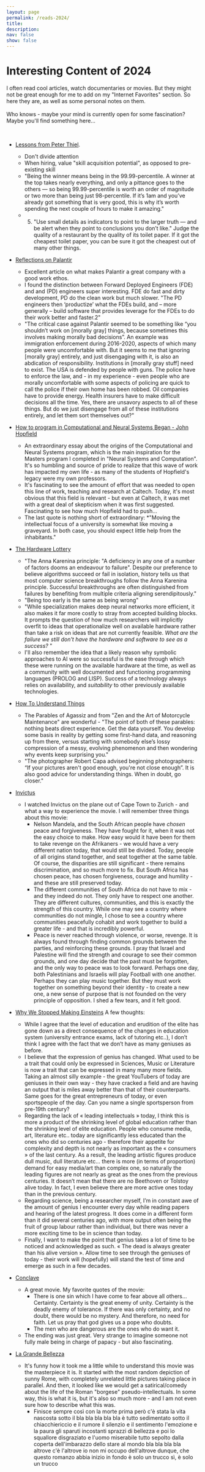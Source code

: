 ```yaml
---
layout: page
permalink: /reads-2024/
title: 
description:
nav: false
show: false
---
```


<div class="talks">
    <div class="header-bar">
        <h1>Interesting Content of 2024</h1>
        <p>I often read cool articles, watch documentaries or movies. But they might not be great enough for me to add on my "Internet Favorites" section. So here they are, as well as some personal notes on them. 
        <br /><br />
        Who knows - maybe your mind is currently open for some fascination? Maybe you'll find something here...</p> 
    </div>
</div>

<br />

 * [Lessons from Peter Thiel](https://www.8vc.com/resources/lessons-from-peter-thiel). 
    * Don't divide attention
    * When hiring, value "skill acquisition potential", as opposed to pre-existing skill
    * "Being the winner means being in the 99.99-percentile. A winner at the top takes nearly everything, and only a pittance goes to the others — so being 99.99-percentile is worth an order of magnitude or two more than being just 98-percentile. If it’s 1am and you’ve already got something that is very good, this is why it’s worth spending the next couple of hours to make it amazing."
    * 5. "Use small details as indicators to point to the larger truth — and be alert when they point to conclusions you don’t like." Judge the quality of a restaurant by the quality of its toilet paper. If it got the cheapest toilet paper, you can be sure it got the cheapest out of many other things.  
    
* [Reflections on Palantir](https://nabeelqu.substack.com/p/reflections-on-palantir)
    * Excellent article on what makes Palantir a great company with a good work ethos.
    * I found the distinction between Forward Deployed Engineers (FDE) and and (PD) engineers super interesting. FDE do fast and dirty development, PD do the clean work but much slower. "The PD engineers then ‘productize’ what the FDEs build, and – more generally – build software that provides leverage for the FDEs to do their work better and faster.2"
    * "The critical case against Palantir seemed to be something like “you shouldn’t work on [morally gray] things, because sometimes this involves making morally bad decisions”. An example was immigration enforcement during 2016-2020, aspects of which many people were uncomfortable with. But it seems to me that ignoring [morally gray] entirely, and just disengaging with it, is also an abdication of responsibility. Institutions in [morally gray stuff] need to exist. The USA is defended by people with guns. The police have to enforce the law, and - in my experience - even people who are morally uncomfortable with some aspects of policing are quick to call the police if their own home has been robbed. Oil companies have to provide energy. Health insurers have to make difficult decisions all the time. Yes, there are unsavory aspects to all of these things. But do we just disengage from all of these institutions entirely, and let them sort themselves out?"

* [How to program in Computational and Neural Systems Began - John Hopfield](/assets/pdf/CNS%20Origins_complete.pdf)
    * An extraordinary essay about the origins of the Computational and Neural Systems program, which is the main inspiration for the Masters program I completed in "Neural Systems and Computation". It's so humbling and source of pride to realize that this wave of work has impacted my own life - as many of the students of Hopfield's legacy were my own professors. 
    * It's fascinating to see the amount of effort that was needed to open this line of work, teaching and research at Caltech. Today, it's most obvious that this field is relevant - but even at Caltech, it was met with a great deal of skepticism when it was first suggested. Fascinating to see how much Hopfield had to push... 
    * The last quote is nothing short of extraordinary: *"Moving the intellectual focus of a university is somewhat like moving a graveyard. In both case, you should expect little help from the inhabitants."

* [The Hardware Lottery](https://arxiv.org/abs/2009.06489)
    * "The Anna Karenina principle: "A deficiency in any one of a number of factors dooms an endeavour to failure". Despite our preference to believe algorithms succeed or fail in isolation, history tells us that most computer science breakthroughs follow the Anna Karenina principle. Successful breakthroughs are often distinguished from failures by benefiting from multiple criteria aligning serendipitously."
	* "Being too early is the same as being wrong"
    *  "While specialization makes deep neural networks more efficient, it also makes it far more costly to stray from accepted building blocks. It prompts the question of how much researchers will implicitly overfit to ideas that operationalize well on available hardware rather than take a risk on ideas that are not currently feasible. *What are the failure we still don't have the hardware and software to see as a success?* "
    * I'll also remember the idea that a likely reason why symbolic approaches to AI were so successful is the ease through which these were running on the available hardware at the time, as well as a community with well documented and functioning programming languages (PROLOG and LISP). Success of a technology always relies on availability, and *suitability* to other previously available technologies. 

* [How To Understand Things](https://nabeelqu.substack.com/p/understanding)
    * The Parables of Agassiz and from "Zen and the Art of Motorcycle Maintenance" are wonderful -
    "The point of both of these parables: nothing beats direct experience. Get the data yourself. You develop some basis in reality by getting some first-hand data, and reasoning up from there, versus starting with somebody else’s lossy compression of a messy, evolving phenomenon and then wondering why events keep surprising you."
    * "The photographer Robert Capa advised beginning photographers: “If your pictures aren't good enough, you're not close enough”. It is also good advice for understanding things. When in doubt, go closer."

* [Invictus](https://www.imdb.com/title/tt1057500/)
    * I watched Invictus on the plane out of Cape Town to Zurich - and what a way to experience the movie. I will remember three things about this movie: 
        * Nelson Mandela, and the South African people have *chosen* peace and forgiveness. They have fought for it, when it was not the easy choice to make. How easy would it have been for them to take revenge on the Afrikaners - we would have a very different nation today, that would still be divided. Today, people of all origins stand together, and seat together at the same table. Of course, the disparities are still significant - there remains discrimination, and so much more to fix. But South Africa has chosen peace, has chosen forgiveness, courage and humility - and these are still preserved today.
        * The different communities of South Africa do not have to mix - and they indeed do not. They only have to respect one another. They are different cultures, communities, and this is exactly the strength of this country. While one may see a country where communities do not mingle, I chose to see a country where communities peacefully cohabit and work together to build a greater life - and that is incredibly powerful. 
        * Peace is never reached through violence, or worse, revenge. It is always found through finding common grounds between the parties, and reinforcing these grounds. I pray that Israel and Palestine will find the strength and courage to see their common grounds, and one day decide that the past must be forgotten, and the only way to peace was to look forward. Perhaps one day, both Palestinians and Israelis will play Football with one another. Perhaps they can play music together. But they must work together on something beyond their identity - to create a new one, a new sense of purpose that is not founded on the very principle of opposition. 
    I shed a few tears, and it felt good.

* [Why We Stopped Making Einsteins](https://www.theintrinsicperspective.com/p/why-we-stopped-making-einsteins) A few thoughts:
    * While I agree that the level of education and erudition of the elite has gone down as a direct consequence of the changes in education system (university entrance exams, lack of tutoring etc..), I don’t think I agree with the fact that we don’t have as many geniuses as before.
    * I believe that the expression of genius has changed. What used to be a trait that could only be expressed in Sciences, Music or Literature is now a trait that can be expressed in many many more fields. Taking an almost silly example - the great YouTubers of today are geniuses in their own way - they have cracked a field and are having an output that is miles away better than that of their counterparts. Same goes for the great entrepreneurs of today, or even sportspeople of the day. Can you name a single sportsperson from pre-19th century?
    * Regarding the lack of « leading intellectuals » today, I think this is more a product of the shrinking level of global education rather than the shrinking level of elite education. People who consume media, art, literature etc.. today are significantly less educated than the ones who did so centuries ago - therefore their appetite for complexity and depth is not nearly as important as the « consumers » of the last century. As a result, the leading artistic figures produce dull music, dull literature etc… there is more (in terms of proportion) demand for easy media/art than complex one, so naturally the leading figures are not nearly as great as the ones from the previous centuries. It doesn’t mean that there are no Beethoven or Tolstoy alive today. In fact, I even believe there are more active ones today than in the previous century.
    * Regarding science, being a researcher myself, I’m in constant awe of the amount of genius I encounter every day while reading papers and hearing of the latest progress. It does come in a different form than it did several centuries ago, with more output often being the fruit of group labour rather than individual, but there was never a more exciting time to be in science than today.
    * Finally, I want to make the point that genius takes a lot of time to be noticed and acknowledged as such. « The dead is always greater than his alive version ». Allow time to see through the geniuses of today - their work will (hopefully) will stand the test of time and emerge as such in a few decades.

* [Conclave](https://www.rottentomatoes.com/m/conclave)
    * A great movie. My favorite quotes of the movie: 
        * There is one sin which I have come to fear above all others... Certainty. Certainty is the great enemy of unity. Certainty is the deadly enemy of tolerance. If there was only certainty, and no doubt, there would be no mystery. And therefore, no need for faith. Let us pray that god gives us a pope who doubts. 
        * The men who are dangerous are the ones who do want it. 
    * The ending was just great. Very strange to imagine someone not fully male being in charge of papacy - but also fascinating. 

* [La Grande Bellezza](https://www.rottentomatoes.com/m/the_great_beauty)
    * It's funny how it took me a little while to understand this movie was the masterpiece it is. It started with the most random depiction of sunny Rome, with completely unrelated little pictures taking place in parallel. And then, it looked like we would get a satirical/comedy about the life of the Roman "borgese" pseudo-intellectuals. In some way, this is what it is, but it's also so much more - and I am not even sure how to describe what this was. 
        * Finisce sempre così
          con la morte
          prima però c'è stata la vita
          nascosta sotto il bla bla bla bla bla
          è tutto sedimentato sotto il chiacchiericcio e il rumore
          il silenzio e il sentimento
          l'emozione e la paura
          gli sparuti incostanti sprazzi di bellezza
          e poi lo squallore disgraziato e l'uomo miserabile
          tutto sepolto dalla coperta dell'imbarazzo dello stare al mondo bla bla bla bla
          altrove c'è l'altrove
          io non mi occupo dell'altrove
          dunque, che questo romanzo abbia inizio
          in fondo è solo un trucco
          sì, è solo un trucco

